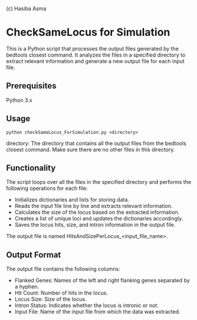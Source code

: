(c) Hasiba Asma

# CheckSameLocus for Simulation

This is a Python script that processes the output files generated by the bedtools closest command. It analyzes the files in a specified directory to extract relevant information and generate a new output file for each input file.

  ## Prerequisites

Python 3.x

  ## Usage

`python checkSameLocus_ForSimulation.py <directory>`

directory: The directory that contains all the output files from the bedtools closest command. Make sure there are no other files in this directory.

  ## Functionality

The script loops over all the files in the specified directory and performs the following operations for each file:

- Initializes dictionaries and lists for storing data.
- Reads the input file line by line and extracts relevant information.
- Calculates the size of the locus based on the extracted information.
- Creates a list of unique loci and updates the dictionaries accordingly.
- Saves the locus hits, size, and intron information in the output file.

The output file is named HitsAndSizePerLocus_<input_file_name>.

  ## Output Format

The output file contains the following columns:

- Flanked Genes: Names of the left and right flanking genes separated by a hyphen.
- Hit Count: Number of hits in the locus.
- Locus Size: Size of the locus.
- Intron Status: Indicates whether the locus is intronic or not.
- Input File: Name of the input file from which the data was extracted.
